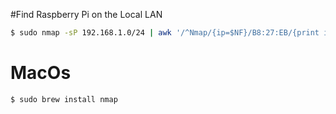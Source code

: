 #Find Raspberry Pi on the Local LAN

```sh
$ sudo nmap -sP 192.168.1.0/24 | awk '/^Nmap/{ip=$NF}/B8:27:EB/{print ip}'
```

# MacOs

```sh
$ sudo brew install nmap
```
